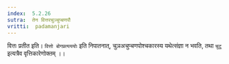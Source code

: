 ```yaml
---
index:  5.2.26
sutra:  तेन वित्तरचुञ्चुप्चणपौ
vritti:  padamanjari
---
```


वित्तः प्रतीत इति। `वित्तो बोगप्रत्यययोः` इति निपातनात्, चुञअचुप्चणपोश्चकारस्य यथेत्संज्ञा न भवति, तथा `चुटू` इत्यत्रैव वृत्तिकारेणोक्तम् ।।

